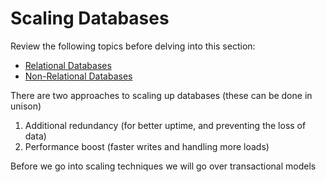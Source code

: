# Scaling Databases

Review the following topics before delving into this section:

- [Relational Databases](../../../highlevel/database/relational/) 
- [Non-Relational Databases](../../../highlevel/database/nonrelational/) 

There are two approaches to scaling up databases (these can be done in unison)

1. Additional redundancy (for better uptime, and preventing the loss of data)
2. Performance boost (faster writes and handling more loads)

Before we go into scaling techniques we will go over transactional models

